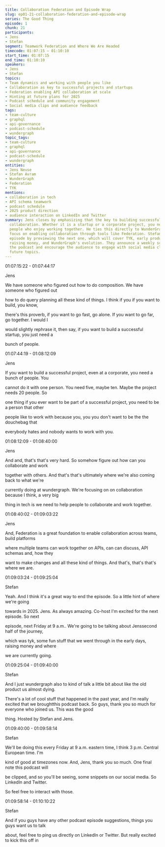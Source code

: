 ```yaml
---
title: Collaboration Federation and Episode Wrap
slug: ep01-21-collaboration-federation-and-episode-wrap
series: The Good Thing
episode: 1
chunk: 21
participants:
- Jens
- Stefan
segment: Teamwork Federation and Where We Are Headed
timecode: 01:07:15 – 01:10:10
start_time: 01:07:15
end_time: 01:10:10
speakers:
- Jens
- Stefan
topics:
- Team dynamics and working with people you like
- Collaboration as key to successful projects and startups
- Federation enabling API collaboration at scale
- Hinting at future plans for 2025
- Podcast schedule and community engagement
- Social media clips and audience feedback
tags:
- team-culture
- graphql
- api-governance
- podcast-schedule
- wundergraph
topic_tags:
- team-culture
- graphql
- api-governance
- podcast-schedule
- wundergraph
entities:
- Jens Neuse
- Stefan Avram
- WunderGraph
- Federation
- TYK
mentions:
- collaboration in tech
- API schema teamwork
- podcast schedule
- 2025 product direction
- audience interaction on LinkedIn and Twitter
summary: Jens closes by emphasizing that the key to building successful products is
  collaboration. Whether it is a startup or a corporate project, you need a team of
  people who enjoy working together. He ties this directly to WunderGraph and their
  focus on enabling collaboration through tools like Federation. Stefan wraps the
  episode by previewing the next one, which will cover TYK, early product challenges,
  raising money, and WunderGraph's evolution. They announce a weekly schedule for
  the podcast and encourage the audience to engage with social media clips and suggest
  future topics.
---
```



01:07:15:22 - 01:07:44:17

Jens

We have someone who figured out how to do composition. We have someone who figured out

how to do query planning all these kind of things. I think if you if you want to build, you know,

there's this proverb, if you want to go fast, go alone. If you want to go far, go together. I would I

would slightly rephrase it, then say, if you want to build a successful startup, you just need a

bunch of people.

01:07:44:19 - 01:08:12:09

Jens

If you want to build a successful project, even at a corporate, you need a bunch of people. You

cannot do it with one person. You need five, maybe ten. Maybe the project needs 20 people. So

one thing if you ever want to be part of a successful project, you need to be a person that other

people like to work with because you, you you don't want to be the the douchebag that

everybody hates and nobody wants to work with you.

01:08:12:09 - 01:08:40:00

Jens

And and, that's that's very hard. So somehow figure out how can you collaborate and work

together with others. And that's that's ultimately where we're also coming back to what we're

currently doing at wundergraph. We're focusing on on collaboration because I think, a very big

thing in tech is we need to help people to collaborate and work together.

01:08:40:02 - 01:09:03:22

Jens

And, Federation is a great foundation to enable collaboration across teams, build platforms

where multiple teams can work together on APIs, can can discuss, API schemas and, how they

want to make changes and all these kind of things. And that's, that's that's where we are.

01:09:03:24 - 01:09:25:04

Stefan

Yeah. And I think it's a great way to end the episode. So a little hint of where we're going

towards in 2025. Jens. As always amazing. Co-host I'm excited for the next episode. So next

episode, next Friday at 9 a.m.. We're going to be talking about Jenssecond half of the journey,

which was tyk, some fun stuff that we went through in the early days, raising money and where

we are currently going.

01:09:25:04 - 01:09:40:00

Stefan

And I just wundergraph also to kind of talk a little bit about like the old product us almost dying.

There's a lot of cool stuff that happened in the past year, and I'm really excited that we broughtthis podcast back. So guys, thank you so much for everyone who joined us. This was the good

thing. Hosted by Stefan and Jens.

01:09:40:00 - 01:09:58:14

Stefan

We'll be doing this every Friday at 9 a.m. eastern time, I think 3 p.m. Central European time. I'm

kind of good at timezones now. And, Jens, thank you so much. One final note this podcast will

be clipped, and so you'll be seeing, some snippets on our social media. So LinkedIn and Twitter.

So feel free to interact with those.

01:09:58:14 - 01:10:10:22

Stefan

And if you guys have any other podcast episode suggestions, things you guys want us to talk

about, feel free to ping us directly on LinkedIn or Twitter. But really excited to kick this off in

